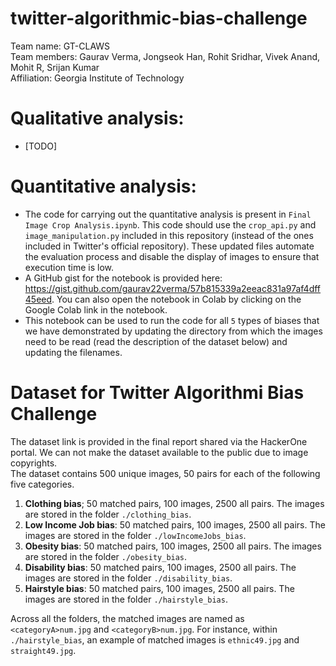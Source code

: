 # twitter-algorithmic-bias-challenge

Team name: GT-CLAWS  
Team members: Gaurav Verma, Jongseok Han, Rohit Sridhar, Vivek Anand, Mohit R, Srijan Kumar  
Affiliation: Georgia Institute of Technology 


# Qualitative analysis:
- [TODO]


# Quantitative analysis:
- The code for carrying out the quantitative analysis is present in `Final Image Crop Analysis.ipynb`. This code should use the `crop_api.py` and `image_manipulation.py` included in this repository (instead of the ones included in Twitter's official repository). These updated files automate the evaluation process and disable the display of images to ensure that execution time is low. 
- A GitHub gist for the notebook is provided here: https://gist.github.com/gaurav22verma/57b815339a2eeac831a97af4dff45eed. You can also open the notebook in Colab by clicking on the Google Colab link in the notebook.  
- This notebook can be used to run the code for all `5` types of biases that we have demonstrated by updating the directory from which the images need to be read (read the description of the dataset below) and updating the filenames. 


# Dataset for Twitter Algorithmi Bias Challenge
The dataset link is provided in the final report shared via the HackerOne portal. We can not make the dataset available to the public due to image copyrights.   
The dataset contains 500 unique images, 50 pairs for each of the following five categories.  
1. **Clothing bias**; 50 matched pairs, 100 images, 2500 all pairs. The images are stored in the folder `./clothing_bias`.
2. **Low Income Job bias**: 50 matched pairs, 100 images, 2500 all pairs. The images are stored in the folder `./lowIncomeJobs_bias`.
3. **Obesity bias**: 50 matched pairs, 100 images, 2500 all pairs. The images are stored in the folder `./obesity_bias`.
4. **Disability bias**: 50 matched pairs, 100 images, 2500 all pairs. The images are stored in the folder `./disability_bias`.
5. **Hairstyle bias**: 50 matched pairs, 100 images, 2500 all pairs. The images are stored in the folder `./hairstyle_bias`.

Across all the folders, the matched images are named as `<categoryA>num.jpg` and `<categoryB>num.jpg`. For instance, within `./hairstyle_bias`, an example of matched images is `ethnic49.jpg` and `straight49.jpg`. 
